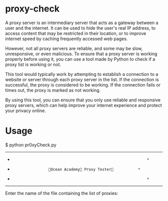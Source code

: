 # proxy-check
A proxy server is an intermediary server that acts as a gateway between a user and the internet. It can be used to hide the user's real IP address, to access content that may be restricted in their location, or to improve internet speed by caching frequently accessed web pages.

However, not all proxy servers are reliable, and some may be slow, unresponsive, or even malicious. To ensure that a proxy server is working properly before using it, you can use a tool made by Python to check if a proxy list is working or not.

This tool would typically work by attempting to establish a connection to a website or server through each proxy server in the list. If the connection is successful, the proxy is considered to be working. If the connection fails or times out, the proxy is marked as not working.

By using this tool, you can ensure that you only use reliable and responsive proxy servers, which can help improve your internet experience and protect your privacy online.

# Usage
$ python pr0xyCheck.py

*******************************************************************
*                                                                 *
*                     🐬Ocean Academy🐬 Proxy Tester🐬           *
*                                                                 *
*******************************************************************
Enter the name of the file containing the list of proxies:
